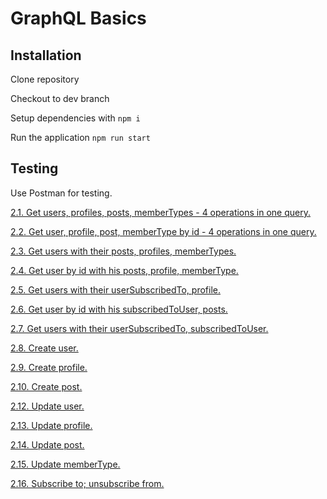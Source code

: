 # GraphQL Basics
## Installation

Clone repository

Checkout to dev branch

Setup dependencies with `npm i`

Run the application `npm run start`

## Testing
Use Postman for testing.

[2.1. Get users, profiles, posts, memberTypes - 4 operations in one query.](./src/test__schema/2.1)

[2.2. Get user, profile, post, memberType by id - 4 operations in one query.](./src/test__schema/2.2)

[2.3. Get users with their posts, profiles, memberTypes.](./src/test__schema/2.3)

[2.4. Get user by id with his posts, profile, memberType.](./src/test__schema/2.4)

[2.5. Get users with their userSubscribedTo, profile.](./src/test__schema/2.5)

[2.6. Get user by id with his subscribedToUser, posts.](./src/test__schema/2.6)

[2.7. Get users with their userSubscribedTo, subscribedToUser.](./src/test__schema/2.7)

[2.8. Create user.](./src/test__schema/2.8)

[2.9. Create profile.](./src/test__schema/2.9)

[2.10. Create post.](./src/test__schema/2.10)

[2.12. Update user.](./src/test__schema/2.12)

[2.13. Update profile.](./src/test__schema/2.13)

[2.14. Update post.](./src/test__schema/2.14)

[2.15. Update memberType.](./src/test__schema/2.15)

[2.16. Subscribe to; unsubscribe from.](./src/test__schema/2.16)
